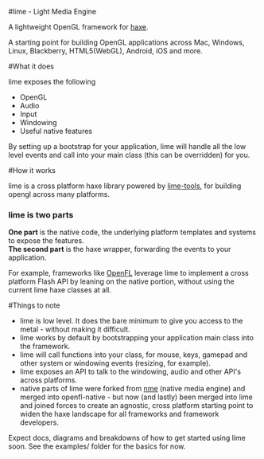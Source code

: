 #lime - Light Media Engine

A lightweight OpenGL framework for [haxe](http://haxe.org).

A starting point for building OpenGL applications across Mac, Windows, Linux, Blackberry, HTML5(WebGL), Android, iOS and more.

#What it does
	
lime exposes the following

- OpenGL
- Audio
- Input
- Windowing
- Useful native features

By setting up a bootstrap for your application, lime will handle all the low level events and call into your main class (this can be overridden) for you. 

#How it works

lime is a cross platform haxe library powered by [lime-tools](http://github.com/openfl/lime-tools), for building opengl across many platforms. 

### lime is two parts
**One part** is the native code, the underlying platform templates and systems to expose the features.    
**The second part** is the haxe wrapper, forwarding the events to your application.

For example, frameworks like [OpenFL](http://github.com/openfl) leverage lime to implement a cross platform Flash API by leaning on the native portion, without using the current lime haxe classes at all.

#Things to note

- lime is low level. It does the bare minimum to give you access to the metal - without making it difficult.
- lime works by default by bootstrapping your application main class into the framework. 
- lime will call functions into your class, for mouse, keys, gamepad and other system or windowing events (resizing, for example).
- lime exposes an API to talk to the windowing, audio and other API's across platforms.
- native parts of lime were forked from [nme](http://github.com/haxenme/nme) (native media engine) and merged into  openfl-native - but now (and lastly) been merged into lime and joined forces to create an agnostic, cross platform starting point to widen the haxe landscape for all frameworks and framework developers.

Expect docs, diagrams and breakdowns of how to get started using lime soon. See the examples/ folder for the basics for now.
